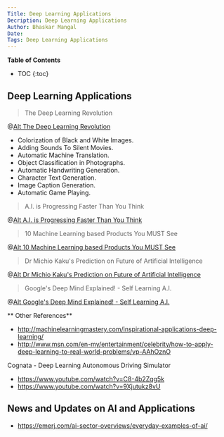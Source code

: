 ```yaml
---
Title: Deep Learning Applications
Decription: Deep Learning Applications
Author: Bhaskar Mangal
Date: 
Tags: Deep Learning Applications
---
```


**Table of Contents**
* TOC
{:toc}


## Deep Learning Applications

> The Deep Learning Revolution

@[Alt The Deep Learning Revolution](https://www.youtube.com/watch?v=Dy0hJWltsyE)


* Colorization of Black and White Images.
* Adding Sounds To Silent Movies.
* Automatic Machine Translation.
* Object Classification in Photographs.
* Automatic Handwriting Generation.
* Character Text Generation.
* Image Caption Generation.
* Automatic Game Playing.


> A.I. is Progressing Faster Than You Think

@[Alt A.I. is Progressing Faster Than You Think](https://www.youtube.com/watch?v=mQO2PcEW9BY)

> 10 Machine Learning based Products You MUST See

@[Alt 10 Machine Learning based Products You MUST See](https://www.youtube.com/watch?v=dcZvhP-IqY4)

> Dr Michio Kaku's Prediction on Future of Artificial Intelligence

@[Alt Dr Michio Kaku's Prediction on Future of Artificial Intelligence](https://www.youtube.com/watch?v=UzT3Tkwx17A)


> Google's Deep Mind Explained! - Self Learning A.I.

@[Alt Google's Deep Mind Explained! - Self Learning A.I.](https://www.youtube.com/watch?v=TnUYcTuZJpM)


** Other References**
* http://machinelearningmastery.com/inspirational-applications-deep-learning/
* http://www.msn.com/en-my/entertainment/celebrity/how-to-apply-deep-learning-to-real-world-problems/vp-AAhOznO

Cognata - Deep Learning Autonomous Driving Simulator
* https://www.youtube.com/watch?v=C8-4b2Zqg5k
* https://www.youtube.com/watch?v=9Xjutukz8vU

## News and Updates on AI and Applications
* https://emerj.com/ai-sector-overviews/everyday-examples-of-ai/